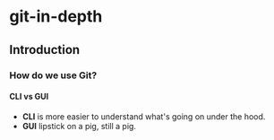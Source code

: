 # git-in-depth

## Introduction
### How do we use Git? 
#### CLI vs GUI
* **CLI** is more easier to understand what's going on under the hood.
* __GUI__ lipstick on a pig, still a pig.

